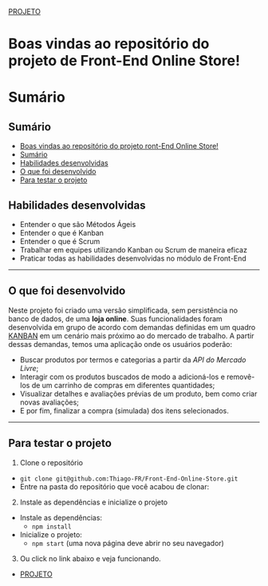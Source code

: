 [PROJETO](https://front-end-online-store-n61zrg31e-thiago-fr.vercel.app/)

# Boas vindas ao repositório do projeto de Front-End Online Store! <a name="boas-vindas-ao-repositorio-do-projeto-pixels-arte"></a>

# Sumário

## Sumário <a name="sumario"></a>

- [Boas vindas ao repositório do projeto ront-End Online Store!](#boas-vindas-ao-repositorio-do-projeto-pixels-arte)
- [Sumário](#sumario)
- [Habilidades desenvolvidas](#habilidades)
- [O que foi desenvolvido](#o-que-foi-desenvolvido)
- [Para testar o projeto](#testar-o-projeto)

## Habilidades desenvolvidas <a name="habilidades"></a>

* Entender o que são Métodos Ágeis
* Entender o que é Kanban
* Entender o que é Scrum
* Trabalhar em equipes utilizando Kanban ou Scrum de maneira eficaz
* Praticar todas as habilidades desenvolvidas no módulo de Front-End

--- 

## O que foi desenvolvido <a name="o-que-foi-desenvolvido"></a>

Neste projeto foi criado uma versão simplificada, sem persistência no banco de dados, de uma **loja online**. Suas funcionalidades foram desenvolvida em grupo de acordo com demandas definidas em um quadro [KANBAN](https://trello.com/b/9ZdYZsaS/online-store) em um cenário mais próximo ao do mercado de trabalho. A partir dessas demandas, temos uma aplicação onde os usuários poderão:
  - Buscar produtos por termos e categorias a partir da _API do Mercado Livre_;
  - Interagir com os produtos buscados de modo a adicioná-los e removê-los de um carrinho de compras em diferentes quantidades;
  - Visualizar detalhes e avaliações prévias de um produto, bem como criar novas avaliações;
  - E por fim, finalizar a compra (simulada) dos itens selecionados.

---

## Para testar o projeto <a name="testar-o-projeto"></a>

1. Clone o repositório
  * `git clone git@github.com:Thiago-FR/Front-End-Online-Store.git`
  * Entre na pasta do repositório que você acabou de clonar:

2. Instale as dependências e inicialize o projeto
  * Instale as dependências:
    * `npm install`
  * Inicialize o projeto:
    * `npm start` (uma nova página deve abrir no seu navegador)

3. Ou click no link abaixo e veja funcionando.
  * [PROJETO](https://front-end-online-store-n61zrg31e-thiago-fr.vercel.app/)

